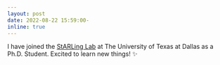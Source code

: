 ```yaml
---
layout: post
date: 2022-08-22 15:59:00-
inline: true
---
```


I have joined the  [StARLing Lab](https://starling.utdallas.edu/assets/images/Logo.png) at The University of Texas at Dallas as a Ph.D. Student. Excited to learn new things! :sparkles: